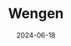 ---
title: Wengen
excerpt: "Where Alpine summits cradle timbered cottages"
gallery_name: "wengen"
date: 2024-06-18
tags:
  - 🏔️Alps
  - 🚞Switzerland
  - 🥾Hiking
header:
  overlay_image: cover/wengen-3v1.jpg
---